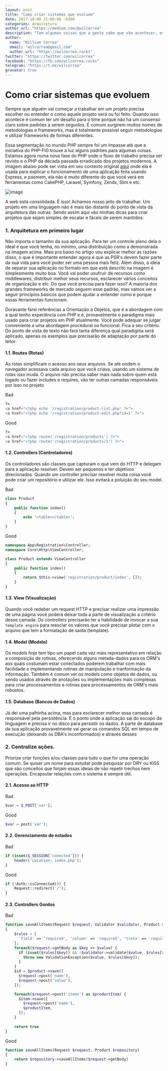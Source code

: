 ```yaml
---
layout: post
title: "Como criar sistemas que evoluem"
date: 2017-10-08 21:00:00 -0300
categories: Arquitetura
author_url: "https://medium.com/@wilcorrea"
description: "Tem algumas coisas que a gente sabe que vão acontecer, estas são as que acontecem por acaso. Todo o resto é o que compõe a certeza."
author: 
  name: "William Correa"
  email: "wilcorrea@gmail.com"
  author_url: "https://wilcorrea.rocks"
twitter: "https://twitter.com/wilcorrea"
facebook: "https://fb.com/wilcorrea.rocks"
telegram: "https://t.me/wilcorrea"
gravatar: true
---
```

# Como criar sistemas que evoluem

Sempre que alguém vai começar a trabalhar em um projeto precisa escolher ou entender o como aquele projeto será ou foi feito.
Quando isso acontece é comum ter um desafio para o time porque não há um consenso claro sobre padrões a serem seguidos.
É comum surgirem muitos nomes de metodologias e frameworks, mas é totalmente possível seguir metodologias e utilizar frameworks de formas diferentes.

Essa segmentação no mundo PHP sempre foi um impasse até que a iniciativa do PHP-FIG trouxe a luz alguns padrões para algumas coisas. Estamos agora numa nova fase do PHP onde o fluxo de trabalho precisa ser revisto e o PHP da década passada erradicado dos projetos modernos. A imagem abaixo pode ser vista em seu contexto original [aqui](https://developer.mozilla.org/en-US/docs/Learn/Server-side/Express_Nodejs/routes) onde ela é usada para explicar o funcionamento de uma aplicação feita usando Express, e pasmem, ela não é muito diferente do que você verá em ferramentas como CakePHP, Laravel, Symfony, Zends, Slim e etc.

![image](https://cdn-images-1.medium.com/max/800/0*VvmaP5PBCo-6n8sU.png)

A web está consolidada. É isso! Achamos nosso jeito de trabalhar. Um projeto em uma linguagem não é mais tão distante do ponto de vista da arquitetura das outras. Sendo assim aqui vão minhas dicas para criar projetos que sejam simples de escalar e fáceis de serem mantidos:

### 1. Arquitetura em primeiro lugar

Não importa o tamanho da sua aplicação. Para ter um controle pleno dela o ideal é que você tenha, no mínimo, uma distribuição como a demonstrada na imagem acima. Mais pra baixo no artigo vou explicar melhor as razões disso, o que é importante entender agora é que as PSR's devem fazer parte da sua vida para você poder ser uma pessoa mais feliz. Além disso, a ideia de separar sua aplicação no formato em que está descrito na imagem é simplesmente muito boa. Você vai poder usufruir de recursos como middlewares, distribuir melhor seus recursos, esclarecer vários conceitos de organização e etc. Do que você precisa para fazer isso? A maioria dos grandes frameworks de mercado seguem esse padrão, mas vamos ver a seguir princípios básicos que podem ajudar a entender como e porque essas ferramentas funcionam.

Doravante farei referências a Orientação a Objetos, que é a abordagem com a qual tenho experiência com PHP e é, provavelmente o paradigma mais usado para criar projetos em PHP atualmente. Você pode adequar se julgar conveniente a uma abordagem procedural ou funcional. Fica a seu critério. Do ponto de vista do texto não fará tanta diferença qual paradigma será aplicado, apenas os exemplos que precisarão de adaptação por parte do leitor.

#### 1.1. Routes (Rotas)

As rotas simplificam o acesso aos seus arquivos. Se até ondem o navegador acessava cada arquivo que você criava, usando um sistema de rotas isso muda. O arquivo não precisa saber mais nada sobre quem está logado ou fazer includes e requires, vão ter outras camadas responsáveis por isso no projeto

Bad
```php
?>
<a href="<?php echo '/registration/product-list.php' ?>">
<a href="<?php echo '/registration/product-edit.php?id=1' ?>">
```

Good
```php
?>
<a href="<?php route('/registration/products') ?>">
<a href="<?php route('/registration/products/1') ?>">
```

#### 1.2. Controllers (Controladores)

Os controladores são classes que capturam o que vem do HTTP e delegam para a aplicação resolver. Devem ser pequenos e ter objetivos direcionados. Quando um controller precisar resolver muita coisa você pode criar um repositório e utilizar ele. Isso evitará a poluição do seu model.

Bad
```php
class Product
{
    public function index()
    {
        echo '<table></table>';
    }
}
```

Good
```php
namespace App\Registration\Controller;
namespace Core\Http\ViewController;

class Product extends ViewController
{
    public function index()
    {
        return $this->view('registration/product/index', []);
    }
}
```

#### 1.3. View (Visualização)

Quando você redeber um request HTTP e precisar realizar uma impressão de uma página você poderá deixar toda a parte de visualização a critério desse camada. Os controllers precisarão ter a habilidade de invocar a sua `template engine` para mesclar os valores que você precisar plotar com o arquivo que tem a formatação de saída (template).

#### 1.4. Model (Modelo)

Os models hoje tem tipo um papel cada vez mais representativo em relação a composição de rotinas, oferecendo alguns metada-dados para os ORM's aos quais costumam estar conectados poderem trabalhar com mais facilidade e implementando rotinas de manipulação e tranformação da informação. Também é comum ver os models como objetos de dados, ou sendo usados através de anotações ou implementações mais complexas para criar processamentos e rotinas para processamentos de ORM's mais robustos.

#### 1.5. Database (Bancos de Dados)

Já dei uma palhinha acima, mas para esclarecer melhor essa camada é responsável pela persistência. É o ponto onde a aplicação sai do escopo da linguagem e precisa ir no disco para persistir os dados. A parte de database da sua aplicação provavelmente vai gerar os comandos SQL em tempo de execução (deixando os DBA's inconformados) e através desses 

### 2. Centralize ações. 

Priorize criar funções e/ou classes para tudo o que for uma operação comum. Se quiser um nome para estudar pode pesquisar por DRY ou KISS que são conceitos que forjam essas ideias de não repetir trechos nem operações. Encapsular relações com o sistema é sempre útil.

#### 2.1. Acesso ao HTTP
Bad
```php
$var = $_POST['var'];
```

Good
```php
$var = post('var');
```

#### 2.2. Gerenciamento de estados
Bad
```php
if (isset($_SESSION['conected'])) {
    header('Location: index.php');
}
```

Good
```php
if (!Auth::isConnected()) {
    Request::redirect('/');
}
```

#### 2.3. Controllers Gordos
Bad
```php
function saveAllItems(Request $request, Validator $validator, Product $product, Item $item)
{
    $rules = [
      'field' => 'required', 'column' => 'required', 'treta' => 'required', 'whatever' => 'required'
    ];
    foreach($request->getBody as $key => $value) {
      if (isset($rules[$key]) && !$validator->validate($value, $rules[$key])) {
        throw new ValidationException($value, $rules[$key]);
      }
    }
    $id = $product->save([
      $request->post('name'),
      $request->post('value'),
    ]);

    foreach($request->post('items') as $productItem) {
      $item->save([
        $request->post('name'),
        $productItem,
      ]);
    }
    
    return true
}
```

Good
```php
function saveAllItems(Request $request, Product $repository)
{
    return $repository->saveAllItems($request->getBody)
}
```
